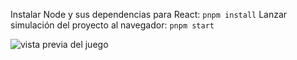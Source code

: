 Instalar Node y sus dependencias para React:
```pnpm install```
Lanzar simulación del proyecto al navegador:
```pnpm start```

![vista previa del juego](/public/capture.png)
